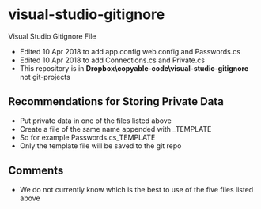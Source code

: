 # visual-studio-gitignore
Visual Studio Gitignore File

- Edited 10 Apr 2018 to add app.config web.config and Passwords.cs
- Edited 10 Apr 2018 to add Connections.cs and Private.cs
- This repository is in **Dropbox\copyable-code\visual-studio-gitignore** not git-projects

## Recommendations for Storing Private Data

- Put private data in one of the files listed above
- Create a file of the same name appended with _TEMPLATE
- So for example Passwords.cs_TEMPLATE
- Only the template file will be saved to the git repo

## Comments

- We do not currently know which is the best to use of the five files listed above
